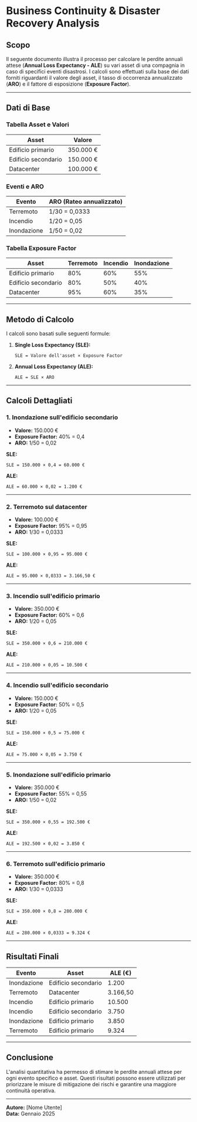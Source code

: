 # Business Continuity & Disaster Recovery Analysis

## Scopo
Il seguente documento illustra il processo per calcolare le perdite annuali attese (**Annual Loss Expectancy - ALE**) su vari asset di una compagnia in caso di specifici eventi disastrosi. I calcoli sono effettuati sulla base dei dati forniti riguardanti il valore degli asset, il tasso di occorrenza annualizzato (**ARO**) e il fattore di esposizione (**Exposure Factor**).

---

## Dati di Base

### Tabella Asset e Valori
| Asset                | Valore     |
|----------------------|------------|
| Edificio primario    | 350.000 €  |
| Edificio secondario  | 150.000 €  |
| Datacenter           | 100.000 €  |

### Eventi e ARO
| Evento       | ARO (Rateo annualizzato) |
|--------------|--------------------------|
| Terremoto    | 1/30 = 0,0333           |
| Incendio     | 1/20 = 0,05             |
| Inondazione  | 1/50 = 0,02             |

### Tabella Exposure Factor
| Asset               | Terremoto | Incendio | Inondazione |
|---------------------|-----------|----------|-------------|
| Edificio primario   | 80%       | 60%      | 55%         |
| Edificio secondario | 80%       | 50%      | 40%         |
| Datacenter          | 95%       | 60%      | 35%         |

---

## Metodo di Calcolo

I calcoli sono basati sulle seguenti formule:

1. **Single Loss Expectancy (SLE):**
   ```
   SLE = Valore dell'asset × Exposure Factor
   ```

2. **Annual Loss Expectancy (ALE):**
   ```
   ALE = SLE × ARO
   ```

---

## Calcoli Dettagliati

### 1. Inondazione sull'edificio secondario
- **Valore:** 150.000 €
- **Exposure Factor:** 40% = 0,4
- **ARO:** 1/50 = 0,02

**SLE:**
```
SLE = 150.000 × 0,4 = 60.000 €
```

**ALE:**
```
ALE = 60.000 × 0,02 = 1.200 €
```

---

### 2. Terremoto sul datacenter
- **Valore:** 100.000 €
- **Exposure Factor:** 95% = 0,95
- **ARO:** 1/30 = 0,0333

**SLE:**
```
SLE = 100.000 × 0,95 = 95.000 €
```

**ALE:**
```
ALE = 95.000 × 0,0333 = 3.166,50 €
```

---

### 3. Incendio sull'edificio primario
- **Valore:** 350.000 €
- **Exposure Factor:** 60% = 0,6
- **ARO:** 1/20 = 0,05

**SLE:**
```
SLE = 350.000 × 0,6 = 210.000 €
```

**ALE:**
```
ALE = 210.000 × 0,05 = 10.500 €
```

---

### 4. Incendio sull'edificio secondario
- **Valore:** 150.000 €
- **Exposure Factor:** 50% = 0,5
- **ARO:** 1/20 = 0,05

**SLE:**
```
SLE = 150.000 × 0,5 = 75.000 €
```

**ALE:**
```
ALE = 75.000 × 0,05 = 3.750 €
```

---

### 5. Inondazione sull'edificio primario
- **Valore:** 350.000 €
- **Exposure Factor:** 55% = 0,55
- **ARO:** 1/50 = 0,02

**SLE:**
```
SLE = 350.000 × 0,55 = 192.500 €
```

**ALE:**
```
ALE = 192.500 × 0,02 = 3.850 €
```

---

### 6. Terremoto sull'edificio primario
- **Valore:** 350.000 €
- **Exposure Factor:** 80% = 0,8
- **ARO:** 1/30 = 0,0333

**SLE:**
```
SLE = 350.000 × 0,8 = 280.000 €
```

**ALE:**
```
ALE = 280.000 × 0,0333 = 9.324 €
```

---

## Risultati Finali
| Evento                     | Asset                | ALE (€)        |
|----------------------------|----------------------|----------------|
| Inondazione                | Edificio secondario  | 1.200          |
| Terremoto                  | Datacenter           | 3.166,50       |
| Incendio                   | Edificio primario    | 10.500         |
| Incendio                   | Edificio secondario  | 3.750          |
| Inondazione                | Edificio primario    | 3.850          |
| Terremoto                  | Edificio primario    | 9.324          |

---

## Conclusione
L'analisi quantitativa ha permesso di stimare le perdite annuali attese per ogni evento specifico e asset. Questi risultati possono essere utilizzati per priorizzare le misure di mitigazione dei rischi e garantire una maggiore continuità operativa.

---

**Autore:** [Nome Utente]  
**Data:** Gennaio 2025
